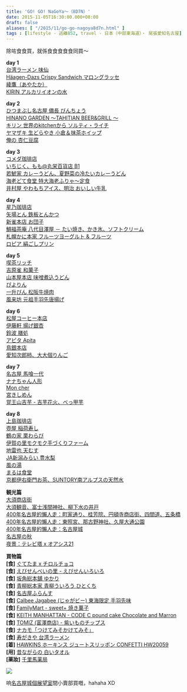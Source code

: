 ```yaml
---
title: 'GO! GO! NaGoYa～（8D7N）'
date: 2015-11-05T16:30:00.000+08:00
draft: false
aliases: [ "/2015/11/go-go-nagoya8d7n.html" ]
tags : [lifestyle - 逃離852, travel - 日本（中部東海道）・ 尾張愛知名古屋]
---
```


除咗食食買，就係食食食食食同買～  
  
**day 1**  
[台湾ラーメン 味仙](https://www.hidie.net/2015/09/go-go-nagoya-day1.html)  
[Häagen-Dazs Crispy Sandwich マロングラッセ](https://www.hidie.net/2015/09/go-go-nagoya-day1haagen-dazs-crispy.html)  
[綾鷹（あやたか）](https://www.hidie.net/2015/09/go-go-nagoya-day1_29.html)  
[KIRIN アルカリイオンの水](https://www.hidie.net/2015/09/go-go-nagoya-kirin.html)  
  
**day 2**  
[ひつまぶし名古屋 備長 びんちょう](https://www.hidie.net/2015/09/go-go-nagoya-day2.html)  
[HINANO GARDEN 〜TAHITIAN BEER&GRILL 〜](https://www.hidie.net/2015/10/go-go-nagoya-day2hinano-garden-tahitian.html)  
[キリン 世界のkitchenから ソルティ・ライチ](https://www.hidie.net/2015/10/go-go-nagoya-kitchen.html)  
[ヤマザキ 生どらやき 小倉＆抹茶ホイップ](https://www.hidie.net/2015/10/go-go-nagoya-day2.html)  
[俺の 杏仁豆腐](https://www.hidie.net/2015/10/go-go-nagoya-day2_1.html)  
  
**day 3**  
[コメダ珈琲店](https://www.hidie.net/2015/10/go-go-nagoya-day3.html)  
[いちじく、もも@丸栄百貨店 B1](https://www.hidie.net/2015/10/go-go-nagoya-day3-b1.html)  
[若鯱家 カレーうどん、夏野菜の冷たいカレーうどん](https://www.hidie.net/2015/10/go-go-nagoya-day3_2.html)  
[海老どて食堂 特大海老ふりゃ～定食](https://www.hidie.net/2015/10/go-go-nagoya-day3_3.html)  
[井村屋 やわもちアイス、明治 おいしい牛乳](https://www.hidie.net/2015/10/go-go-nagoya-day3_13.html)  
  
**day 4**  
[星乃珈琲店](https://www.hidie.net/2015/10/go-go-nagoya-day4.html)  
[矢場とん 鉄板とんかつ](https://www.hidie.net/2015/10/go-go-nagoya-day4_4.html)  
[新雀本店 お団子](https://www.hidie.net/2015/10/go-go-nagoya-day4_6.html)  
[鯛福茶庵 八代目澤屋 － たい焼き、かき氷、ソフトクリーム](https://www.hidie.net/2015/10/go-go-nagoya-day4_30.html)  
[札幌かに本家 フルーツヨーグルト & フルーツ](https://www.hidie.net/2015/10/go-go-nagoya-day4_7.html)  
[ロピア 絹ごしプリン](https://www.hidie.net/2015/10/go-go-nagoya-day4_35.html)  
  
**day 5**  
[喫茶リッチ](https://www.hidie.net/2015/10/go-go-nagoya-day5.html)  
[吉原雀 和菓子](https://www.hidie.net/2015/10/go-go-nagoya-day5_10.html)  
[山本屋本店 味噌煮込うどん](https://www.hidie.net/2015/10/go-go-nagoya-day5_58.html)  
[ぴよりん](https://www.hidie.net/2015/10/go-go-nagoya-day5_16.html)  
[一升びん 松阪牛焼肉](https://www.hidie.net/2015/10/go-go-nagoya-day5_67.html)  
[風来坊 元祖手羽先唐揚げ](https://www.hidie.net/2015/10/go-go-nagoya-day5_20.html)  
  
**day 6**  
[松屋コーヒー本店](https://www.hidie.net/2015/10/go-go-nagoya-day6.html)  
[伊藤軒 揚げ銀杏](https://www.hidie.net/2015/10/go-go-nagoya-day6_21.html)  
[鈴波 膳処](https://www.hidie.net/2015/10/go-go-nagoya-day6_22.html)  
[アピタ Apita](https://www.hidie.net/2015/10/go-go-nagoya-apita.html)  
[鳥銀本店](https://www.hidie.net/2015/10/go-go-nagoya-day6_23.html)  
[愛知次郎柿、大大個りんご](https://www.hidie.net/2015/10/go-go-nagoya-day6_26.html)  
  
**day 7**  
[名古屋 馬喰一代](https://www.hidie.net/2015/10/go-go-nagoya-day7.html)  
[ナナちゃん人形](https://www.hidie.net/2015/10/go-go-nagoya_27.html)  
[Mon cher](https://www.hidie.net/2015/10/go-go-nagoya-day7mon-cher.html)  
[宮きしめん](https://www.hidie.net/2015/10/go-go-nagoya-day7_28.html)  
[覚王山吉芋 - 吉芋花火、べっ甲芋](https://www.hidie.net/2015/10/go-go-nagoya-day7_29.html)  
  
**day 8**  
[上島珈琲店](https://www.hidie.net/2015/10/go-go-nagoya-day8.html)  
[壺屋 稲荷寿し](https://www.hidie.net/2015/10/go-go-nagoya-day8_30.html)  
[鶴の家 栗わらび](https://www.hidie.net/2015/10/go-go-nagoya-day8_18.html)  
[伊賀の里モクモク手づくりファーム](https://www.hidie.net/2015/11/go-go-nagoya-day8.html)  
[地雷也 天むす](https://www.hidie.net/2015/11/go-go-nagoya-day8_2.html)  
[JA新潟みらい 豊水梨](https://www.hidie.net/2015/11/go-go-nagoya-day8ja.html)  
[風の湯](https://www.hidie.net/2015/11/go-go-nagoya-day8_3.html)  
[まるは食堂](https://www.hidie.net/2015/11/go-go-nagoya-day8_4.html)  
[京都伊右衛門お茶、SUNTORY南アルプスの天然水](https://www.hidie.net/2015/11/go-go-nagoya-suntory.html)  
  
**観光篇**  
[大須商店街](https://www.hidie.net/2015/10/go-go-nagoya_5.html)  
[大須観音、富士浅間神社、柳下水の井戸](https://www.hidie.net/2015/10/go-go-nagoya_88.html)  
[400年名古屋的懶人走：町家通り、桂芳院、円頓寺商店街、四間道、五条橋](https://www.hidie.net/2015/10/go-go-nagoya-400.html)  
[400年名古屋的懶人走：東照宮、那古野神社、久屋大通公園](https://www.hidie.net/2015/10/go-go-nagoya-400_13.html)  
[400年名古屋的懶人走：名古屋城](https://www.hidie.net/2015/10/go-go-nagoya-400_15.html)  
[名古屋の秋](https://www.hidie.net/2015/10/go-go-nagoya-day5_14.html)  
[夜景：テレビ塔 x オアシス21](https://www.hidie.net/2015/10/go-go-nagoya-x-21.html)  


**買物篇**  
**[食]** [ぐてたま x チロルチョコ](https://www.hidie.net/2015/10/go-go-nagoya-x.html)  
**[食]** [えびせんべいの里 - えびせんいろいろ](https://www.hidie.net/2015/11/blog-post.html)  
**[食]** [坂角総本舖 ゆかり](https://www.hidie.net/2015/11/blog-post_11.html)  
**[食]** [青柳総本家 青柳ういろう ひとくち](https://www.hidie.net/2015/11/blog-post_12.html)  
**[食]** [名古屋ふらんす](https://www.hidie.net/2015/11/blog-post_13.html)  
**[食]** [Calbee Jagabee (じゃがビー) 東海限定 手羽先味](https://www.hidie.net/2015/11/calbee-jagabee.html)  
**[食]** [FamilyMart - sweet+ 焼き菓子](https://www.hidie.net/2015/11/cake-familymart-sweet.html)  
**[食]** [KEITH MANHATTAN - CODE C pound cake Chocolate and Marron](https://www.hidie.net/2015/11/cake-keith-manhattan-code-c-pound-cake.html)  
**[食]** [TOMIZ (富澤商店) - 紫いものチップス](https://www.hidie.net/2015/11/tomiz.html)  
**[食]** [ナカモ「つけてみそかけてみそ」](https://www.hidie.net/2015/11/blog-post_16.html)  
**[食]** [寿がきや 台湾ラーメン](https://www.hidie.net/2015/11/blog-post_17.html)  
**[着]** [HAWKINS ホーキンス ジュートスリッポン CONFETTI HW20059](https://www.hidie.net/2015/09/go-go-nagoya-hawkins-confetti-hw20059.html)  
**[用]** [昔ながらの 白いタオル](https://hidie.net/kojkmi2f/)  
**[薬妝]** [千里馬薬局](https://www.hidie.net/2015/10/go-go-nagoya.html)  

  
  

![](/images/nagoya8d7n.jpg)

响[名古屋城個展望室](https://www.hidie.net/2015/10/go-go-nagoya-400_15.html)間小賣部買嘅，hahaha XD
